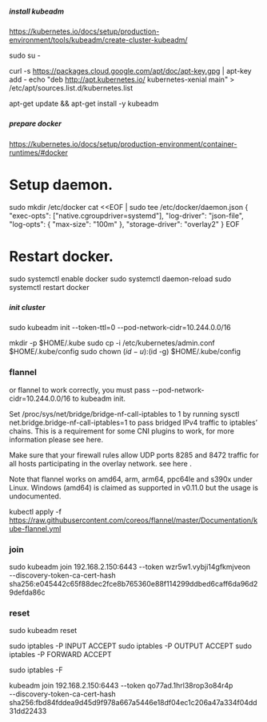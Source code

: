 ##### install kubeadm

https://kubernetes.io/docs/setup/production-environment/tools/kubeadm/create-cluster-kubeadm/

sudo su -

curl -s https://packages.cloud.google.com/apt/doc/apt-key.gpg | apt-key add -
echo "deb http://apt.kubernetes.io/ kubernetes-xenial main" > /etc/apt/sources.list.d/kubernetes.list

apt-get update && apt-get install -y kubeadm

#####

##### prepare docker

https://kubernetes.io/docs/setup/production-environment/container-runtimes/#docker

# Setup daemon.
sudo mkdir /etc/docker
cat <<EOF | sudo tee /etc/docker/daemon.json
{
  "exec-opts": ["native.cgroupdriver=systemd"],
  "log-driver": "json-file",
  "log-opts": {
    "max-size": "100m"
  },
  "storage-driver": "overlay2"
}
EOF

# Restart docker.
sudo systemctl enable docker
sudo systemctl daemon-reload
sudo systemctl restart docker

#####

##### init cluster

sudo kubeadm init --token-ttl=0 --pod-network-cidr=10.244.0.0/16

mkdir -p $HOME/.kube
sudo cp -i /etc/kubernetes/admin.conf $HOME/.kube/config
sudo chown $(id -u):$(id -g) $HOME/.kube/config

### flannel

or flannel to work correctly, you must pass --pod-network-cidr=10.244.0.0/16 to kubeadm init.

Set /proc/sys/net/bridge/bridge-nf-call-iptables to 1 by running sysctl net.bridge.bridge-nf-call-iptables=1 to pass bridged IPv4 traffic to iptables’ chains. This is a requirement for some CNI plugins to work, for more information please see here.

Make sure that your firewall rules allow UDP ports 8285 and 8472 traffic for all hosts participating in the overlay network. see here .

Note that flannel works on amd64, arm, arm64, ppc64le and s390x under Linux. Windows (amd64) is claimed as supported in v0.11.0 but the usage is undocumented.

kubectl apply -f https://raw.githubusercontent.com/coreos/flannel/master/Documentation/kube-flannel.yml



### join

sudo kubeadm join 192.168.2.150:6443 --token wzr5w1.vybji14gfkmjveon \
        --discovery-token-ca-cert-hash sha256:e045442c65f88dec2fce8b765360e88f114299ddbed6caff6da96d29defda86c

### reset

sudo kubeadm reset

sudo iptables -P INPUT ACCEPT
sudo iptables -P OUTPUT ACCEPT
sudo iptables -P FORWARD ACCEPT

sudo iptables -F

kubeadm join 192.168.2.150:6443 --token qo77ad.1hrl38rop3o84r4p \
    --discovery-token-ca-cert-hash sha256:fbd84fddea9d45d9f978a667a5446e18df04ec1c206a47a334f04dd31dd22433
